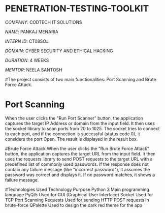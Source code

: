 # PENETRATION-TESTING-TOOLKIT
*COMPANY*: CODTECH IT SOLUTIONS

*NAME*: PANKAJ MENARIA

*INTERN ID*: CT08SOJ

*DOMAIN*: CYBER SECURITY AND ETHICAL HACKING

*DURATION*: 4 WEEKS

*MENTOR*: NEELA SANTOSH

#The project consists of two main functionalities: Port Scanning and Brute Force Attack.

# Port Scanning
When the user clicks the "Run Port Scanner" button, the application captures the target IP Address or domain from the input field.
It then uses the socket library to scan ports from 20 to 1025.
The socket tries to connect to each port, and if the connection is successful (status code 0), it considers the port Open.
The result is displayed in the result box.

#Brute Force Attack
When the user clicks the "Run Brute Force Attack" button, the application captures the target URL from the input field.
It then uses the requests library to send POST requests to the target URL with a predefined list of commonly used passwords.
If the response does not contain any failure message (like "incorrect password"), it assumes the password was correct and displays it.
If no password matches, it shows a failure message.

#Technologies Used
Technology	Purpose
Python 3	Main programming language
PyQt5	Used for GUI (Graphical User Interface)
Socket	Used for TCP Port Scanning
Requests	Used for sending HTTP POST requests in brute-force
QPalette	Used to design the dark red theme for the app
